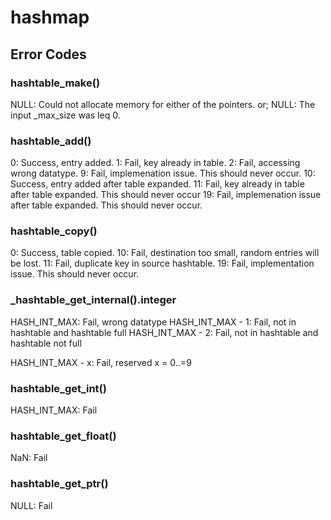 # hashmap

## Error Codes

### hashtable_make()
NULL: Could not allocate memory for either of the pointers. or;
NULL: The input _max_size was leq 0.

### hashtable_add()
0:    Success, entry added.
1:    Fail, key already in table.
2:    Fail, accessing wrong datatype.
9:    Fail, implemenation issue. This should never occur.
10:   Success, entry added after table expanded.
11:   Fail, key already in table after table expanded. This should never occur
19:   Fail, implemenation issue after table expanded. This should never occur.

### hashtable_copy()
0:    Success, table copied.
10:   Fail, destination too small, random entries will be lost.
11:   Fail, duplicate key in source hashtable.
19:   Fail, implementation issue. This should never occur.

### _hashtable_get_internal().integer
HASH_INT_MAX:     Fail, wrong datatype
HASH_INT_MAX - 1: Fail, not in hashtable and hashtable full 
HASH_INT_MAX - 2: Fail, not in hashtable and hashtable not full

HASH_INT_MAX - x: Fail, reserved x = 0..=9

### hashtable_get_int()
HASH_INT_MAX: Fail

### hashtable_get_float()
NaN: Fail

### hashtable_get_ptr()
NULL: Fail